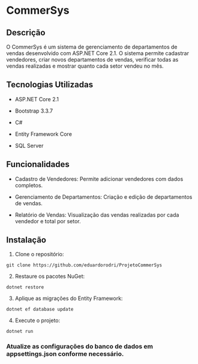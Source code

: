 # CommerSys

## Descrição
O CommerSys é um sistema de gerenciamento de departamentos de vendas desenvolvido com ASP.NET Core 2.1. O sistema permite cadastrar vendedores, criar novos departamentos de vendas, verificar todas as vendas realizadas e mostrar quanto cada setor vendeu no mês.

## Tecnologias Utilizadas

- ASP.NET Core 2.1

- Bootstrap 3.3.7

- C#
  
- Entity Framework Core
  
- SQL Server
  
## Funcionalidades

- Cadastro de Vendedores: Permite adicionar vendedores com dados completos.
  
- Gerenciamento de Departamentos: Criação e edição de departamentos de vendas.
  
- Relatório de Vendas: Visualização das vendas realizadas por cada vendedor e total por setor.

## Instalação

1. Clone o repositório:
```
git clone https://github.com/eduardorodri/ProjetoCommerSys
```
2. Restaure os pacotes NuGet:
```
dotnet restore
```
3. Aplique as migrações do Entity Framework:
```
dotnet ef database update
```
4. Execute o projeto:
```
dotnet run
```

### Atualize as configurações do banco de dados em appsettings.json conforme necessário. 


